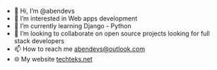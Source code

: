 - 👋 Hi, I’m @abendevs
- 👀 I’m interested in Web apps development
- 🌱 I’m currently learning Django - Python
- 💞️ I’m looking to collaborate on open source projects looking for full stack developers
- 📫 How to reach me abendevs@outlook.com
- &#127760; My website <a href="https://techteks.net">techteks.net</a>

<!---
abendevs/abendevs is a ✨ special ✨ repository because its `README.md` (this file) appears on your GitHub profile.
You can click the Preview link to take a look at your changes.
--->

